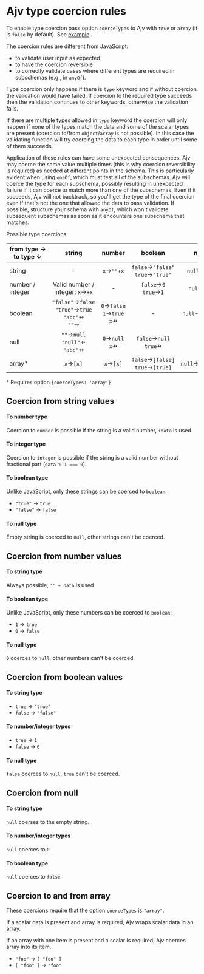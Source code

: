 # Ajv type coercion rules

To enable type coercion pass option `coerceTypes` to Ajv with `true` or `array` (it is `false` by default). See [example](https://github.com/ajv-validator/ajv#coercing-data-types).

The coercion rules are different from JavaScript:
- to validate user input as expected
- to have the coercion reversible
- to correctly validate cases where different types are required in subschemas (e.g., in `anyOf`).

Type coercion only happens if there is `type` keyword and if without coercion the validation would have failed. If coercion to the required type succeeds then the validation continues to other keywords, otherwise the validation fails.

If there are multiple types allowed in `type` keyword the coercion will only happen if none of the types match the data and some of the scalar types are present (coercion to/from `object`/`array` is not possible). In this case the validating function will try coercing the data to each type in order until some of them succeeds.

Application of these rules can have some unexpected consequences. Ajv may coerce the same value multiple times (this is why coercion reversibility is required) as needed at different points in the schema. This is particularly evident when using `oneOf`, which must test all of the subschemas. Ajv will coerce the type for each subschema, possibly resulting in unexpected failure if it can coerce to match more than one of the subschemas.  Even if it succeeds, Ajv will not backtrack, so you'll get the type of the final coercion even if that's not the one that allowed the data to pass validation.  If possible, structure your schema with `anyOf`, which won't validate subsequent subschemas as soon as it encounters one subschema that matches.

Possible type coercions:

|from&nbsp;type&nbsp;&rarr;<br>to&nbsp;type&nbsp;&darr;|string|number|boolean|null|array*|
|---|:-:|:-:|:-:|:-:|:-:|
|string      |-|`x`&rarr;`""+x`|`false`&rarr;`"false"`<br>`true`&rarr;`"true"`|`null`&rarr;`""`|`[x]`&rarr;`x`|
|number /<br>integer|Valid number /<br>integer: `x`&rarr;`+x`<br>|-|`false`&rarr;`0`<br>`true`&rarr;`1`|`null`&rarr;`0`|`[x]`&rarr;`x`|
|boolean     |`"false"`&rarr;`false`<br>`"true"`&rarr;`true`<br>`"abc"`&#8696;<br>`""`&#8696;|`0`&rarr;`false`<br>`1`&rarr;`true`<br>`x`&#8696;|-|`null`&rarr;`false`|`[false]`&rarr;`false`<br>`[true]`&rarr;`true`|
|null        |`""`&rarr;`null`<br>`"null"`&#8696;<br>`"abc"`&#8696;|`0`&rarr;`null`<br>`x`&#8696;|`false`&rarr;`null`<br>`true`&#8696;|-|`[null]`&rarr;`null`|
|array*      |`x`&rarr;`[x]`|`x`&rarr;`[x]`|`false`&rarr;`[false]`<br>`true`&rarr;`[true]`|`null`&rarr;`[null]`|-|

\* Requires option `{coerceTypes: 'array'}`


## Coercion from string values

#### To number type

Coercion to `number` is possible if the string is a valid number, `+data` is used.


#### To integer type

Coercion to `integer` is possible if the string is a valid number without fractional part (`data % 1 === 0`).


#### To boolean type

Unlike JavaScript, only these strings can be coerced to `boolean`:
- `"true"` -> `true`
- `"false"` -> `false`


#### To null type

Empty string is coerced to `null`, other strings can't be coerced.


## Coercion from number values

#### To string type

Always possible, `'' + data` is used


#### To boolean type

Unlike JavaScript, only these numbers can be coerced to `boolean`:
- `1` -> `true`
- `0` -> `false`


#### To null type

`0` coerces to `null`, other numbers can't be coerced.


## Coercion from boolean values

#### To string type

- `true` -> `"true"`
- `false` -> `"false"`


#### To number/integer types

- `true` -> `1`
- `false` -> `0`


#### To null type

`false` coerces to `null`, `true` can't be coerced.


## Coercion from null

#### To string type

`null` coerses to the empty string.


#### To number/integer types

`null` coerces to `0`


#### To boolean type

`null` coerces to `false`


## Coercion to and from array

These coercions require that the option `coerceTypes` is `"array"`.

If a scalar data is present and array is required, Ajv wraps scalar data in an array.

If an array with one item is present and a scalar is required, Ajv coerces array into its item.

- `"foo"` -> `[ "foo" ]`
- `[ "foo" ]` -> `"foo"`
